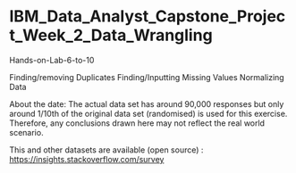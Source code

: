# IBM_Data_Analyst_Capstone_Project_Week_2_Data_Wrangling

Hands-on-Lab-6-to-10 

Finding/removing Duplicates
Finding/Inputting Missing Values
Normalizing Data

About the date:
The actual data set has around 90,000 responses but only around 1/10th of the original data set (randomised) is used for this exercise. Therefore, any conclusions drawn here may not reflect the real world scenario.

This and other datasets are available (open source) : https://insights.stackoverflow.com/survey
